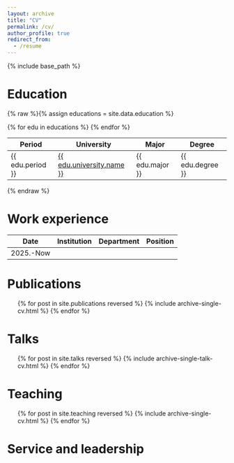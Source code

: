```yaml
---
layout: archive
title: "CV"
permalink: /cv/
author_profile: true
redirect_from:
  - /resume
---
```


{% include base_path %}

Education
======

{% raw %}{% assign educations = site.data.education %}

<div class="table-wrapper">
  <table>
    <thead>
      <tr>
        <th>Period</th>
        <th>University</th>
        <th>Major</th>
        <th>Degree</th>
      </tr>
    </thead>
    <tbody>
      {% for edu in educations %}
      <tr>
        <td>{{ edu.period }}</td>
        <td>
          <a href="{{ edu.university.url }}" target="_blank" rel="noopener">
            {{ edu.university.name }}
          </a>
        </td>
        <td>{{ edu.major }}</td>
        <td>{{ edu.degree }}</td>
      </tr>
      {% endfor %}
    </tbody>
  </table>
</div>

{% endraw %}

Work experience
======

|   Date    | Institution | Department | Position |
| :-------: | :---------: | :--------: | :------: |
| 2025.-Now |             |            |          |

Publications
======

  <ul>{% for post in site.publications reversed %}
    {% include archive-single-cv.html %}
  {% endfor %}</ul>

Talks
======
  <ul>{% for post in site.talks reversed %}
    {% include archive-single-talk-cv.html  %}
  {% endfor %}</ul>

Teaching
======
  <ul>{% for post in site.teaching reversed %}
    {% include archive-single-cv.html %}
  {% endfor %}</ul>

Service and leadership
======
